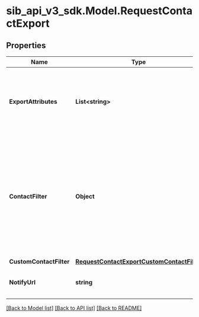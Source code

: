 # sib_api_v3_sdk.Model.RequestContactExport
## Properties

Name | Type | Description | Notes
------------ | ------------- | ------------- | -------------
**ExportAttributes** | **List&lt;string&gt;** | List of all the attributes that you want to export. These attributes must be present in your contact database. For example, [&#39;fname&#39;, &#39;lname&#39;, &#39;email&#39;]. | [optional] 
**ContactFilter** | **Object** | This attribute has been deprecated and will be removed by January 1st, 2021. Only one of the two filter options (contactFilter or customContactFilter) can be passed in the request. Set the filter for the contacts to be exported. For example, {&quot;blacklisted&quot;:true} will export all the blacklisted contacts.  | [optional] 
**CustomContactFilter** | [**RequestContactExportCustomContactFilter**](RequestContactExportCustomContactFilter.md) |  | [optional] 
**NotifyUrl** | **string** | Webhook that will be called once the export process is finished | [optional] 

[[Back to Model list]](../README.md#documentation-for-models) [[Back to API list]](../README.md#documentation-for-api-endpoints) [[Back to README]](../README.md)

